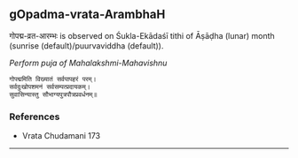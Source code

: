 ## gOpadma-vrata-ArambhaH
गोपद्म-व्रत-आरम्भः is observed on Śukla-Ekādaśī tithi of Āṣāḍha (lunar) month (sunrise (default)/puurvaviddha (default)).

_Perform puja of Mahalakshmi-Mahavishnu_

```
गोपद्ममिति विख्यातं सर्वपापहरं परम्।
सर्वदुःखोपशमनं सर्वसम्पत्प्रदायकम्।
सुवासिन्यास्तु सौभाग्यपुत्रपौत्रप्रवर्धनम्॥
```
### References
* Vrata Chudamani 173


---
